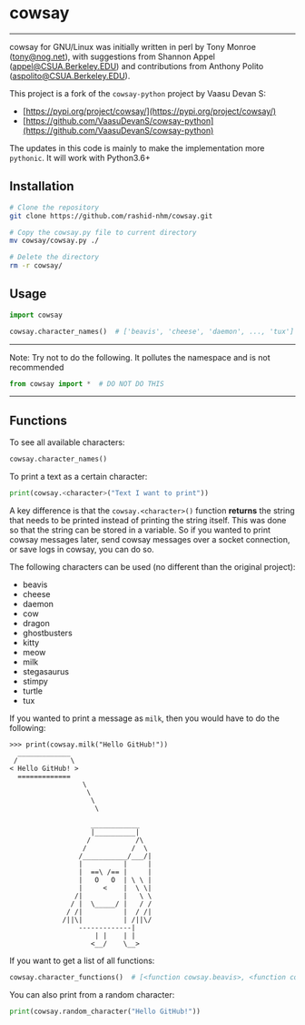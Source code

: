 # cowsay
---

cowsay for GNU/Linux was initially written in perl by Tony Monroe (tony@nog.net), with suggestions from Shannon Appel (appel@CSUA.Berkeley.EDU) and contributions from Anthony Polito (aspolito@CSUA.Berkeley.EDU).


This project is a fork of the `cowsay-python` project by Vaasu Devan S:
- [https://pypi.org/project/cowsay/](https://pypi.org/project/cowsay/)
- [https://github.com/VaasuDevanS/cowsay-python](https://github.com/VaasuDevanS/cowsay-python)


The updates in this code is mainly to make the implementation more `pythonic`. It will work with Python3.6+


## Installation
```bash
# Clone the repository
git clone https://github.com/rashid-nhm/cowsay.git

# Copy the cowsay.py file to current directory
mv cowsay/cowsay.py ./

# Delete the directory
rm -r cowsay/
```

## Usage
```python
import cowsay

cowsay.character_names()  # ['beavis', 'cheese', 'daemon', ..., 'tux']
```

---
Note: Try not to do the following. It pollutes the namespace and is not recommended
```python
from cowsay import *  # DO NOT DO THIS
```
---

## Functions
To see all available characters:
```python
cowsay.character_names()
```

To print a text as a certain character:
```python
print(cowsay.<character>("Text I want to print"))
```
A key difference is that the `cowsay.<character>()` function **returns** the string that needs to be printed
instead of printing the string itself. This was done so that the string can be stored in a variable. So if you
wanted to print cowsay messages later, send cowsay messages over a socket connection, or save logs in cowsay, 
you can do so.

The following characters can be used (no different than the original project):
- beavis
- cheese
- daemon
- cow
- dragon
- ghostbusters
- kitty
- meow
- milk  
- stegasaurus
- stimpy
- turtle 
- tux

If you wanted to print a message as `milk`, then you would have to do the following:
```
>>> print(cowsay.milk("Hello GitHub!"))
  _____________
 /             \
< Hello GitHub! >
  =============
                  \
                   \
                    \
                     \
                     
                    ____________ 
                    |__________|
                   /           /\
                  /           /  \
                 /___________/___/|
                 |          |     |
                 |  ==\ /== |     |
                 |   O   O  | \ \ |
                 |     <    |  \ \|
                /|          |   \ \
               / |  \_____/ |   / /
              / /|          |  / /|
             /||\|          | /||\/
                 -------------|   
                     | |    | | 
                    <__/    \__>
```

If you want to get a list of all functions:
```python
cowsay.character_functions()  # [<function cowsay.beavis>, <function cowsay.cheese>, ...]
```

You can also print from a random character:
```python
print(cowsay.random_character("Hello GitHub!"))
```
